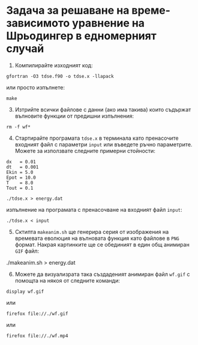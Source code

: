 # Задача за решаване на време-зависимото уравнение на Шрьодингер в едномерният случай

1. Компилирайте изходният код:

```
gfortran -O3 tdse.f90 -o tdse.x -llapack
```
или просто изпълнете:

```
make
```

3. Изтрийте всички файлове с данни (ако има такива) които съдържат вълновите функции от предишни изпълнения:

```
rm -f wf*
```

4. Стартирайте програмата ```tdse.x``` в терминала като пренасочите входният файл с параметри ```input``` или въведете ръчно параметрите. Можете за използвате следните примерни стойности:

```
dx   = 0.01
dt   = 0.001
Ekin = 5.0 
Epot = 10.0
T    = 8.0
Tout = 0.1
````

```
./tdse.x > energy.dat  
```

изпълнение на програмата с пренасочване на входният файл ```input```:

```
./tdse.x < input 
```

5. Сктипта ```makeanim.sh``` ще генерира серия от изображения на времевата еволюция на вълновата функция като файлове в ```PNG``` формат. Накрая картинките ще се обединият в един общ анимиран ```GIF``` файл:

./makeanim.sh > energy.dat

6. Можете да визуализрата така създаденият анимиран файл ```wf.gif``` с помощта на някоя от следните команди:

```
display wf.gif 
```

или

```
firefox file://./wf.gif
```
или

```
firefox file://./wf.mp4
```
